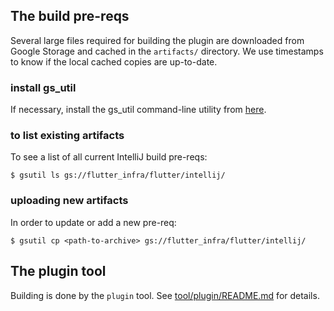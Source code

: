 ## The build pre-reqs

Several large files required for building the plugin are downloaded from Google Storage
and cached in the `artifacts/` directory. We use timestamps to know if the local cached
copies are up-to-date.

### install gs_util

If necessary, install the gs_util command-line utility from
[here](https://cloud.google.com/storage/docs/gsutil_install).

### to list existing artifacts

To see a list of all current IntelliJ build pre-reqs:

```shell
$ gsutil ls gs://flutter_infra/flutter/intellij/
```

### uploading new artifacts

In order to update or add a new pre-req:

```shell
$ gsutil cp <path-to-archive> gs://flutter_infra/flutter/intellij/
```
## The plugin tool

Building is done by the `plugin` tool.
See [tool/plugin/README.md](../tool/plugin/README.md) for details.
